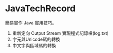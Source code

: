 # JavaTechRecord

簡易實作 Java 實用技巧。

1. 重新定向 Output Stream 實現程式記錄檔(log.txt) 
2. 字元與Unicode碼的轉換
3. 中文字與區域碼的轉換
